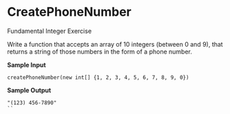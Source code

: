 # CreatePhoneNumber
Fundamental Integer Exercise

Write a function that accepts an array of 10 integers (between 0 and 9), that returns a string of those numbers in the form of a phone number.

**Sample Input**
```
createPhoneNumber(new int[] {1, 2, 3, 4, 5, 6, 7, 8, 9, 0})
```

**Sample Output**
```
"(123) 456-7890"
``
